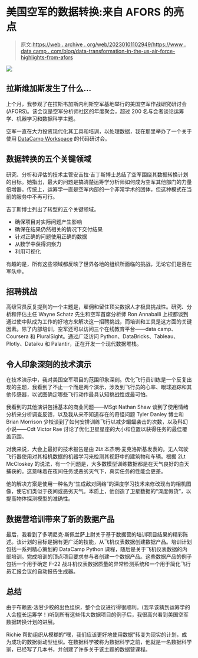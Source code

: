 # 美国空军的数据转换:来自 AFORS 的亮点

> 原文:[https://web . archive . org/web/20230101102949/https://www . data camp . com/blog/data-transformation-in-the-us-air-force-highlights-from-afors](https://web.archive.org/web/20230101102949/https://www.datacamp.com/blog/data-transformation-in-the-us-air-force-highlights-from-afors)

![](../Images/143c3e8a9e36066c8af3d0076c253c0f.png)

## 拉斯维加斯发生了什么...

上个月，我参观了在拉斯韦加斯内利斯空军基地举行的美国空军作战研究研讨会(AFORS)。该会议是空军分析师社区的年度聚会，超过 200 名与会者谈论运筹学、机器学习和数据科学主题。

空军一直在大力投资现代化其工具和培训，以处理数据，我在那里举办了一个关于使用 [DataCamp Workspace](https://web.archive.org/web/20220523162848/https://www.datacamp.com/workspace) 的代码研讨会。

## 数据转换的五个关键领域

研究、分析和评估的技术主管安吉拉·吉丁斯博士总结了空军围绕其数据转换计划的目标。她指出，最大的问题是搞清楚运筹学分析师如何成为空军其他部门的力量倍增器。传统上，运筹学一直是空军内部的一个非常学术的团体，但这种模式在当前的服务中不再可行。

吉丁斯博士列出了转型的五个关键领域。

*   确保项目对实际问题产生影响
*   确保在结果仍然相关的情况下交付结果
*   针对正确的问题使用正确的数据
*   从数学中获得洞察力
*   利用可视化

有趣的是，所有这些领域都反映了世界各地的组织所面临的挑战，无论它们是否在军队中。

## 招聘挑战

高级官员反复提到的一个主题是，雇佣和留住顶尖数据人才极具挑战性。研究、分析和评估主任 Wayne Schatz 先生和空军首席分析师 Ron Annaballi 上校都谈到通过使中队成为工作的好地方来解决这一招聘挑战，而培训和工具是这方面的关键因素。除了内部培训，空军还可以访问三个在线教育平台——data camp、Coursera 和 PluralSight。通过广泛访问 Python、DataBricks、Tableau、Plotly、Dataiku 和 Palantir，正在开发一个现代数据堆栈。

## 令人印象深刻的技术演示

在技术演示中，我对美国空军项目的范围印象深刻。优化飞行员训练是一个反复出现的主题，我看到了不止一个而是两个演示，涉及到飞行员的心率、眼球追踪和其他传感器，以试图确定哪些飞行动作最具认知挑战性或最可怕。

我看到的其他演讲包括基本的商业问题——MSgt Nathan Shaw 谈到了使用情绪分析来分析调查反馈，以及我从来不知道存在的奇怪问题 Tyler Danley 博士和 Brian Morrison 少校谈到了如何安排训练飞行以减少蝙蝠袭击的次数，以及科幻小说——Cdt Victor Rae 讨论了优化卫星星座的大小和位置以获得任务的最佳覆盖范围。

对我来说，大会上最好的技术报告是由 2Lt 本杰明·麦克洛斯基发表的。无人驾驶飞行器使用对其相机数据的机器学习来检测其视野中的建筑物和车辆。根据 2Lt McCloskey 的说法，有一个问题是，大多数模型训练数据都是在天气良好的白天捕获的。这意味着在夜间任务或恶劣天气下，真实任务的性能会更差。

他的解决方案是使用一种名为“生成敌对网络”的深度学习技术来修改现有的相机图像，使它们类似于夜间或恶劣天气。本质上，他创造了卫星数据的“深度假货”，以提高物体探测模型的准确性。

## 数据营培训带来了新的数据产品

最后，我看到了多明尼克·斯佩兰萨上尉关于基于数据营的培训项目结果的精彩陈述。该计划的目标是拥有更广泛的技能，从飞机仪表数据创建数据产品。培训计划包括一系列精心策划的 DataCamp Python 课程，随后是关于飞机仪表数据的内部培训。完成培训的顶点项目要求参与者创建一个数据产品。这些数据产品的例子包括一个用于确定 F-22 战斗机仪表数据质量的异常检测系统和一个用于简化飞行员汇报会议的自动报告生成器。

## 总结

由于布赖恩·法甘少校的出色组织，整个会议进行得很顺利。(我早该猜到运筹学的人会擅长运筹学！)听到所有这些伟大数据项目的例子后，我很高兴看到美国空军数据转换计划的进展。

Richie 帮助组织从模糊的“嘿，我们应该更好地使用数据”转变为现实的计划，成为成功的数据驱动型组织。在数据科学被称为数据科学之前，他就是一名数据科学家，已经写了几本书，并创建了许多关于该主题的数据营课程。